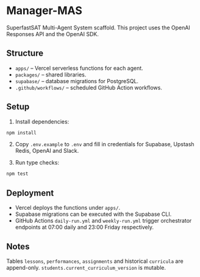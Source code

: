 # Manager-MAS

SuperfastSAT Multi-Agent System scaffold. This project uses the OpenAI Responses API and the OpenAI SDK.

## Structure

- `apps/` – Vercel serverless functions for each agent.
- `packages/` – shared libraries.
- `supabase/` – database migrations for PostgreSQL.
- `.github/workflows/` – scheduled GitHub Action workflows.

## Setup

1. Install dependencies:

```bash
npm install
```

2. Copy `.env.example` to `.env` and fill in credentials for Supabase, Upstash Redis, OpenAI and Slack.

3. Run type checks:

```bash
npm test
```

## Deployment

- Vercel deploys the functions under `apps/`.
- Supabase migrations can be executed with the Supabase CLI.
- GitHub Actions `daily-run.yml` and `weekly-run.yml` trigger orchestrator endpoints at 07:00 daily and 23:00 Friday respectively.

## Notes

Tables `lessons`, `performances`, `assignments` and historical `curricula` are append-only. `students.current_curriculum_version` is mutable.
